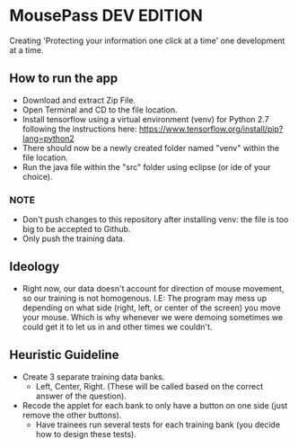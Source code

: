 # MousePass DEV EDITION
Creating 'Protecting your information one click at a time' one development at a time.

## How to run the app

- Download and extract Zip File. 
- Open Terminal and CD to the file location. 
- Install tensorflow using a virtual environment (venv) for Python 2.7 following the instructions here: https://www.tensorflow.org/install/pip?lang=python2
- There should now be a newly created folder named "venv" within the file location.
- Run the java file within the "src" folder using eclipse (or ide of your choice).
### NOTE
- Don't push changes to this repository after installing venv: the file is too big to be accepted to Github. 
- Only push the training data.

## Ideology

- Right now, our data doesn't account for direction of mouse movement, so our training is not homogenous. I.E: The program may mess up depending on what side (right, left, or center of the screen) you move your mouse. Which is why whenever we were demoing sometimes we could get it to let us in and other times we couldn't.

## Heuristic Guideline

- Create 3 separate training data banks. 
  - Left, Center, Right. (These will be called based on the correct answer of the question).
- Recode the applet for each bank to only have a button on one side (just remove the other buttons). 
  - Have trainees run several tests for each training bank (you decide how to design these tests). 
 
